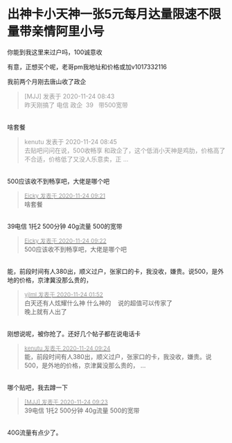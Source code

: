 # 出神卡小天神一张5元每月达量限速不限量带亲情阿里小号


你能到我这里来过户吗，100诚意收

有意，正想买个呢，老哥pm我地址和价格或加v1017332116

我前两个月刚去唐山收了政企

<div class="quote"><blockquote><font color="#999999">[MJJ] 发表于 2020-11-24 08:43</font><br />
<font color="#999999">昨天刚搞了 电信 政企&nbsp;&nbsp;39&nbsp; &nbsp;带500宽带</font></blockquote></div><br />
啥套餐

<div class="quote"><blockquote><font color="#999999">kenutu 发表于 2020-11-24 08:45</font><br />
<font color="#999999">去贴吧问问在说，500收畅享 和政企了，这个低消小天神是鸡肋，价格高了不合适，价格低了又没人乐意卖，正 ...</font></blockquote></div><br />
500应该收不到畅享吧，大佬是哪个吧<br />


<div class="quote"><blockquote><font size="2"><a href="https://www.hostloc.com/forum.php?mod=redirect&amp;goto=findpost&amp;pid=9505366&amp;ptid=770470" target="_blank"><font color="#999999">Eicky 发表于 2020-11-24 09:21</font></a></font><br />
啥套餐</blockquote></div><br />
39电信 1托2 500分钟 40g流量 500的宽带<img id="aimg_gZrr3" onclick="zoom(this, this.src, 0, 0, 0)" class="zoom" src="https://cdn.jsdelivr.net/gh/hishis/forum-master/public/images/patch.gif" onmouseover="img_onmouseoverfunc(this)" onload="thumbImg(this)" border="0" alt="" />

<div class="quote"><blockquote><font size="2"><a href="https://www.hostloc.com/forum.php?mod=redirect&amp;goto=findpost&amp;pid=9505369&amp;ptid=770470" target="_blank"><font color="#999999">Eicky 发表于 2020-11-24 09:22</font></a></font><br />
500应该收不到畅享吧，大佬是哪个吧</blockquote></div><br />
能，前段时间有人380出，顺义过户，张家口的卡，我没收，嫌贵。说500，是外地的价格，京津冀没那么贵的，

<div class="quote"><blockquote><font size="2"><a href="https://www.hostloc.com/forum.php?mod=redirect&amp;goto=findpost&amp;pid=9504819&amp;ptid=770470" target="_blank"><font color="#999999">yjlml 发表于 2020-11-24 01:52</font></a></font><br />
白天还有人炫耀什么神 什么神的&nbsp; &nbsp; 说的超值可以传家了 <br />
晚上就有人出了&nbsp;&nbsp;</blockquote></div><br />
刚想说呢，被你抢了。还好几个帖子都在说电话卡

<div class="quote"><blockquote><font size="2"><a href="https://www.hostloc.com/forum.php?mod=redirect&amp;goto=findpost&amp;pid=9505379&amp;ptid=770470" target="_blank"><font color="#999999">kenutu 发表于 2020-11-24 09:24</font></a></font><br />
能，前段时间有人380出，顺义过户，张家口的卡，我没收，嫌贵。说500，是外地的价格，京津冀没那么贵的， ...</blockquote></div><br />
哪个贴吧，我去蹲一下

<div class="quote"><blockquote><font size="2"><a href="https://www.hostloc.com/forum.php?mod=redirect&amp;goto=findpost&amp;pid=9505375&amp;ptid=770470" target="_blank"><font color="#999999">[MJJ] 发表于 2020-11-24 09:23</font></a></font><br />
39电信 1托2 500分钟 40g流量 500的宽带</blockquote></div><br />
40G流量有点少了。
